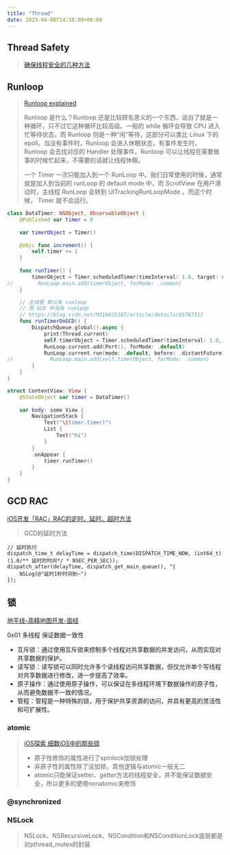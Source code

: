 ```yaml
---
title: "Thread"
date: 2023-04-08T14:58:09+08:00
---
```


## Thread Safety

> [确保线程安全的几种方法](https://developer.aliyun.com/article/254282?spm=a2c6h.13262185.profile.388.699e167e7REVuk)

## Runloop

> [Runloop explained](https://hit-alibaba.github.io/interview/iOS/ObjC-Basic/Runloop.html)
>
> Runloop 是什么？Runloop 还是比较顾名思义的一个东西，说白了就是一种循环，只不过它这种循环比较高级。一般的 while 循环会导致 CPU 进入忙等待状态，而 Runloop 则是一种“闲”等待，这部分可以类比 Linux 下的 epoll。当没有事件时，Runloop 会进入休眠状态，有事件发生时， Runloop 会去找对应的 Handler 处理事件。Runloop 可以让线程在需要做事的时候忙起来，不需要的话就让线程休眠。
>
> 一个 Timer 一次只能加入到一个 RunLoop 中。我们日常使用的时候，通常就是加入到当前的 runLoop 的 default mode 中，而 ScrollView 在用户滑动时，主线程 RunLoop 会转到 UITrackingRunLoopMode 。而这个时候， Timer 就不会运行。

```swift
class DataTimer: NSObject, ObservableObject {
    @Published var timer = 0
    
    var timerObject = Timer()
    
    @objc func increment() {
        self.timer += 1
    }
    
    func runTimer() {
        timerObject = Timer.scheduledTimer(timeInterval: 1.0, target: self, selector: #selector(increment), userInfo: nil, repeats: true)
//        RunLoop.main.add(timerObject, forMode: .common)
    }

    // 主线程 默认有 runloop
    // 而 GCD 中没有 runloop 
    // https://blog.csdn.net/M316625387/article/details/83787313
    func runTimerOnGCD() {
        DispatchQueue.global().async {
            print(Thread.current)
            self.timerObject = Timer.scheduledTimer(timeInterval: 1.0, target: self, selector: #selector(self.increment), userInfo: nil, repeats: true)
            RunLoop.current.add(Port(), forMode: .default)
            RunLoop.current.run(mode: .default, before: .distantFuture)
//            RunLoop.main.add(self.timerObject, forMode: .common)
        }
    }
}

struct ContentView: View {
    @StateObject var timer = DataTimer()
    
    var body: some View {
        NavigationStack {
            Text("\(timer.timer)")
            List {
                Text("hi")
            }
        }
        .onAppear {
            timer.runTimer()
        }
    }
}
```

## GCD RAC

[iOS开发「RAC」RAC的定时、延时、超时方法](https://www.jianshu.com/p/d5b90f08f2fc)

> GCD的延时方法

```objc
// 延时执行
dispatch_time_t delayTime = dispatch_time(DISPATCH_TIME_NOW, (int64_t)(1.0/** 延时的时间*/ * NSEC_PER_SEC));
dispatch_after(delayTime, dispatch_get_main_queue(), ^{
    NSLog(@"延时1秒时间到~")
});
```

## 锁

[地平线-高精地图开发-面经](https://www.nowcoder.com/discuss/496072248986443776?sourceSSR=search)

0x01 多线程 保证数据一致性
* 互斥锁：通过使用互斥锁来控制多个线程对共享数据的并发访问，从而实现对共享数据的保护。
* 读写锁：读写锁可以同时允许多个读线程访问共享数据，但仅允许单个写线程对共享数据进行修改，进一步提高了效率。
* 原子操作：通过使用原子操作，可以保证在多线程环境下数据操作的原子性，从而避免数据不一致的情况。
* 管程：管程是一种特殊的锁，用于保护共享资源的访问，并具有更高的灵活性和可扩展性。


### atomic

> [iOS探索 细数iOS中的那些锁](https://juejin.cn/post/6844904167010467854)
>
> * 原子性修饰的属性进行了spinlock加锁处理
> * 非原子性的属性除了没加锁，其他逻辑与atomic一般无二
> * atomic只能保证setter、getter方法的线程安全，并不能保证数据安全，所以更多的使用nonatomic来修饰

### @synchronized

### NSLock

> NSLock、NSRecursiveLock、NSCondition和NSConditionLock底层都是对pthread_mutex的封装